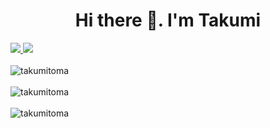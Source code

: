 <h1 align="center">Hi there 👋. I'm Takumi</h1>
<p align="left">
  <a href="mailto:takumisugita2@gmail.com">
    <img src="https://img.shields.io/badge/Gmail-D14836?style=for-the-badge&logo=gmail&logoColor=white"> 
  </a>
  <a href="">
    <img src="https://img.shields.io/badge/Portfolio-%23000000.svg?style=for-the-badge&logo=firefox&logoColor=#FF7139"> 
  </a>
  <br>
  <br>
  <img src="https://komarev.com/ghpvc/?username=takumixd&label=Profile%20views&color=0e75b6&style=flat" alt="takumitoma" />
  <br>
  <br>
  <img src="https://github-readme-stats.vercel.app/api/top-langs?username=takumitoma&show_icons=true&locale=en&layout=compact" alt="takumitoma" />
  <br>
  <br>
  <img src="https://github-readme-streak-stats.herokuapp.com/?user=takumitoma&" alt="takumitoma" />
</p>
